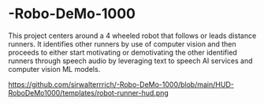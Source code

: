 # -Robo-DeMo-1000
This project centers around a 4 wheeled robot that follows or leads distance runners. It identifies other runners by use of computer vision and then proceeds to either start motivating or demotivating the other identified runners through speech audio by leveraging text to speech AI services and computer vision ML models.

https://github.com/sirwalterrrich/-Robo-DeMo-1000/blob/main/HUD-RoboDeMo1000/templates/robot-runner-hud.png
